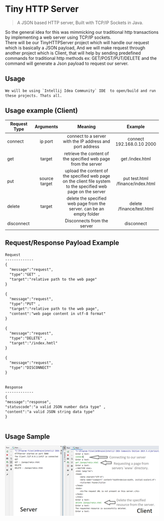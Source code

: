 # Tiny HTTP Server 

> A JSON based HTTP server, Built with TCP/IP Sockets in Java.

So the general idea for this was mimmicking our traditional http transactions by implementing a web server using TCP/IP sockets.    
There will be our TinyHTTPServer project which will handle our request which is basically a JSON payload, And we will make request through another project which is Client, that will help by sending predefined commands for traditional http methods ex: GET/POST/PUT/DELETE and the command will generate a Json payload to request our server.


## Usage

```
We will be using `Intellij Idea Community` IDE  to open/build and run these projects. Thats all.
```

## Usage example (Client)

|  Request Type    	|    Arguments    	|                                                              Meaning                                                             	|              Example              	|
|------------------	|:---------------:	|:--------------------------------------------------------------------------------------------------------------------------------:	|:---------------------------------:	|
|     connect      	|     ip  port    	|                      connect to a server with      the IP address <ip> and        port address <port>                            	|     connect 192.168.0.10 2000     	|
|      get         	|      target     	|                                  retrieve the content of the specified web page from the server                                  	|          get /index.html          	|
|      put         	|  source  target 	| upload the content of the specified <source> web page on the client file system to the specified <target> web page on the server 	| put test.html /finance/index.html 	|
|     delete       	|      target     	|                          delete the specified web page from the server. <target> can be an empty folder                          	|     delete /finance/test.html     	|
|   disconnect     	|                 	|                                                    Disconnects from the server                                                    	|             disconnect            	|


## Request/Response Payload Example

```
Request 
-------------
{
  "message":"request",
  "type":"GET" ,
  "target":"relative path to the web page"
}

{
  "message":"request",
  "type":"PUT" ,
  "target":"relative path to the web page",
  "content":"web page content in utf-8 format"
}

{
  "message":"request",
  "type":"DELETE" ,
  "target":"/index.hmtl"
}

{
  "message":"request",
  "type":"DISCONNECT"
}


Response
-------------
{
"message":"response",
"statuscode":"a valid JSON number data type" ,
"content":"a valid JSON string data type"
}


```

## Usage Sample

![Alt text](sample.png?raw=true "Sample")



